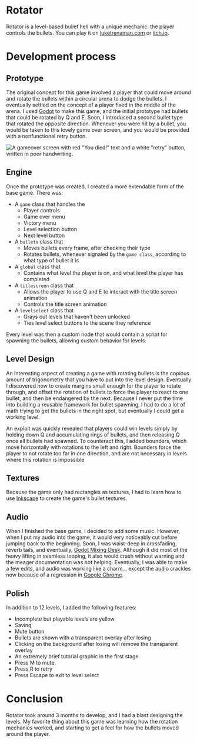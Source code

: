 
# Rotator
Rotator is a level-based bullet hell with a unique mechanic: the player controls the bullets. You can play it on [luketrenaman.com](https://luketrenaman.com/rotator) or [itch.io](https://luketrenaman.itch.io/rotator).

# Development process

## Prototype

The original concept for this game involved a player that could move around and rotate the bullets within a circular arena to dodge the bullets. I eventually settled on the concept of a player fixed in the middle of the arena. I used [Godot](https://godotengine.org/) to make this game, and the initial prototype had bullets that could be rotated by Q and E. Soon, I introduced a second bullet type that rotated the opposite direction. Whenever you were hit by a bullet, you would be taken to this lovely game over screen, and you would be provided with a nonfunctional retry button.

![A gameover screen with red "You died!" text and a white "retry" button, written in poor handwriting.](https://res.cloudinary.com/dgdv2m32g/image/upload/v1631653818/Untitled_wpnvdj.png)

## Engine

Once the prototype was created, I created a more extendable form of the base game. There was:

-   A `game` class that handles the
    -   Player controls
    -   Game over menu
    -   Victory menu
    -   Level selection button
    -   Next level button
-   A `bullets` class that
    -   Moves bullets every frame, after checking their type
    -   Rotates bullets, whenever signaled by the `game class`, according to what type of bullet it is
-   A `global` class that
    -   Contains what level the player is on, and what level the player has completed
-   A `titlescreen` class that
    -   Allows the player to use Q and E to interact with the title screen animation
    -   Controls the title screen animation
-   A `levelselect` class that
    -   Grays out levels that haven't been unlocked
    -   Ties level select buttons to the scene they reference

Every level was then a custom node that would contain a script for spawning the bullets, allowing custom behavior for levels.

## Level Design

An interesting aspect of creating a game with rotating bullets is the copious amount of trigonometry that you have to put into the level design. Eventually I discovered how to create margins small enough for the player to rotate through, and offset the rotation of bullets to force the player to react to one bullet, and then be endangered by the next. Because I never put the time into building a reusable framework for bullet spawning, I had to do a lot of math trying to get the bullets in the right spot, but eventually I could get a working level.

An exploit was quickly revealed that players could win levels simply by holding down Q and accumulating rings of bullets, and then releasing Q once all bullets had spawned. To counteract this, I added bounders, which move horizontally with rotations to the left and right. Bounders force the player to not rotate too far in one direction, and are not necessary in levels where this rotation is impossible

## Textures

Because the game only had rectangles as textures, I had to learn how to use [Inkscape](https://inkscape.org/) to create the game's bullet textures.

## Audio

When I finished the base game, I decided to add some music. However, when I put my audio into the game, it would very noticeably cut before jumping back to the beginning. Soon, I was waist-deep in crossfading, reverb tails, and eventually, [Godot Mixing Desk](https://github.com/kyzfrintin/Godot-Mixing-Desk). Although it did most of the heavy lifting in seamless looping, it also would crash without warning and the meager documentation was not helping. Eventually, I was able to make a few edits, and audio was working like a charm... except the audio crackles now because of a regression in [Google Chrome](https://bugs.chromium.org/p/chromium/issues/detail?id=1188901).

## Polish

In addition to 12 levels, I added the following features:

-   Incomplete but playable levels are yellow
-   Saving
-   Mute button
-   Bullets are shown with a transparent overlay after losing
-   Clicking on the background after losing will remove the transparent overlay
-   An extremely brief tutorial graphic in the first stage
-   Press M to mute
-   Press R to retry
-   Press Escape to exit to level select

# Conclusion

Rotator took around 3 months to develop, and I had a blast designing the levels. My favorite thing about this game was learning how the rotation mechanics worked, and starting to get a feel for how the bullets moved around the player.
